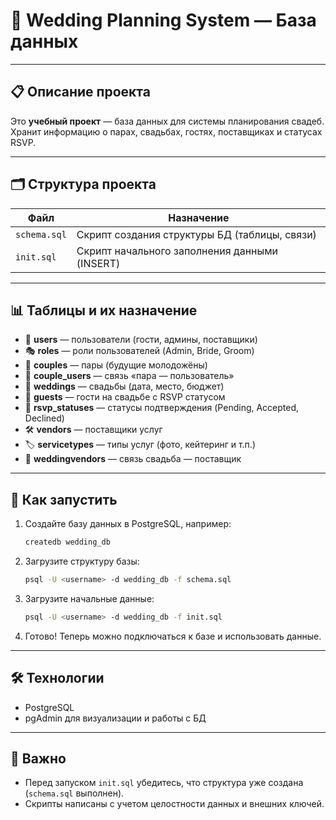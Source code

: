 # 💍 Wedding Planning System — База данных

---

## 📋 Описание проекта

Это **учебный проект** — база данных для системы планирования свадеб.
Хранит информацию о парах, свадьбах, гостях, поставщиках и статусах RSVP.

---

## 🗂 Структура проекта

| Файл         | Назначение                                    |
| ------------ | --------------------------------------------- |
| `schema.sql` | Скрипт создания структуры БД (таблицы, связи) |
| `init.sql`   | Скрипт начального заполнения данными (INSERT) |

---

## 📊 Таблицы и их назначение

* 👤 **users** — пользователи (гости, админы, поставщики)
* 🎭 **roles** — роли пользователей (Admin, Bride, Groom)
* 💑 **couples** — пары (будущие молодожёны)
* 🔗 **couple\_users** — связь «пара — пользователь»
* 💒 **weddings** — свадьбы (дата, место, бюджет)
* 🎉 **guests** — гости на свадьбе с RSVP статусом
* 📨 **rsvp\_statuses** — статусы подтверждения (Pending, Accepted, Declined)
* 🛠 **vendors** — поставщики услуг
* 🏷 **servicetypes** — типы услуг (фото, кейтеринг и т.п.)
* 🔄 **weddingvendors** — связь свадьба — поставщик

---

## 🚀 Как запустить

1. Создайте базу данных в PostgreSQL, например:

   ```bash
   createdb wedding_db
   ```

2. Загрузите структуру базы:

   ```bash
   psql -U <username> -d wedding_db -f schema.sql
   ```

3. Загрузите начальные данные:

   ```bash
   psql -U <username> -d wedding_db -f init.sql
   ```

4. Готово! Теперь можно подключаться к базе и использовать данные.

---

## 🛠 Технологии

* PostgreSQL
* pgAdmin для визуализации и работы с БД

---

## 📌 Важно

* Перед запуском `init.sql` убедитесь, что структура уже создана (`schema.sql` выполнен).
* Скрипты написаны с учетом целостности данных и внешних ключей.

